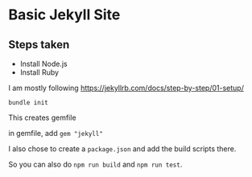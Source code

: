 # Basic Jekyll Site

## Steps taken

- Install Node.js
- Install Ruby

I am mostly following 
https://jekyllrb.com/docs/step-by-step/01-setup/

```
bundle init
```

This creates gemfile

in gemfile, add `gem "jekyll"`

I also chose to create a `package.json` and add the build scripts there.

So you can also do `npm run build` and `npm run test`.




